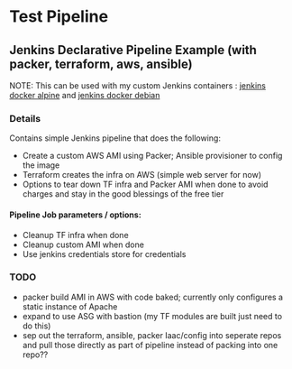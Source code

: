# Test Pipeline


## Jenkins Declarative Pipeline Example (with packer, terraform, aws, ansible)

NOTE: This can be used with my custom Jenkins containers : [jenkins docker alpine](https://github.com/brian-provenzano/jenkins-alpine-container) and [jenkins docker debian](https://github.com/brian-provenzano/jenkins-container)

### Details
Contains simple Jenkins pipeline that does the following:
- Create a custom AWS AMI using Packer; Ansible provisioner to config the image
- Terraform creates the infra on AWS (simple web server for now)
- Options to tear down TF infra and Packer AMI when done to avoid charges and stay in the good blessings of the free tier


#### Pipeline Job parameters / options:
- Cleanup TF infra when done
- Cleanup custom AMI when done
- Use jenkins credentials store for credentials


### TODO
- packer build AMI in AWS with code baked; currently only configures a static instance of Apache
- expand to use ASG with bastion (my TF modules are built just need to do this)
- sep out the terraform, ansible, packer Iaac/config into seperate repos and pull those directly as part of pipeline instead of packing into one repo??

